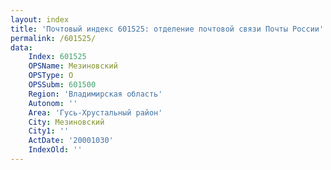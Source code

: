 ```yaml
---
layout: index
title: 'Почтовый индекс 601525: отделение почтовой связи Почты России'
permalink: /601525/
data:
    Index: 601525
    OPSName: Мезиновский
    OPSType: О
    OPSSubm: 601500
    Region: 'Владимирская область'
    Autonom: ''
    Area: 'Гусь-Хрустальный район'
    City: Мезиновский
    City1: ''
    ActDate: '20001030'
    IndexOld: ''
---
```

